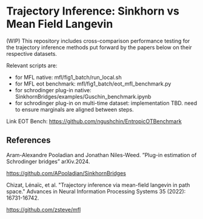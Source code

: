 # Trajectory Inference: Sinkhorn vs Mean Field Langevin

(WIP) This repository includes cross-comparison performance testing for the trajectory inference methods put forward by the papers below on their respective datasets.

Relevant scripts are:
- for MFL native: mfl/fig1_batch/run_local.sh
- for MFL eot benchmark: mfl/fig1_batch/eot_mfl_benchmark.py
- for schrodinger plug-in native: SinkhornBridges/examples/Guschin_benchmark.ipynb
- for schrodinger plug-in on multi-time dataset: implementation TBD. need to ensure marginals are aligned between steps.

Link EOT Bench: https://github.com/ngushchin/EntropicOTBenchmark

## References ##

Aram-Alexandre Pooladian and Jonathan Niles-Weed. ”Plug-in estimation of
Schrodinger bridges” arXiv.2024.

https://github.com/APooladian/SinkhornBridges


Chizat, Lénaïc, et al. "Trajectory inference via mean-field langevin in path space." Advances in Neural Information Processing Systems 35 (2022): 16731-16742.

https://github.com/zsteve/mfl

